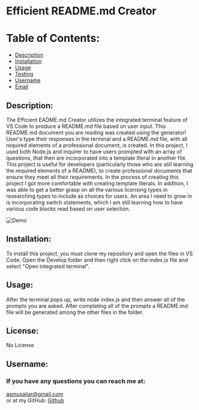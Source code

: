 # Efficient README.md Creator


  # Table of Contents:
  - [Description](#description)
  - [Installation](#installation)
  - [Usage]($usage)
  - [Testing](#testing)
  - [Username](#username)
  - [Email](#email)

  ## Description: 
  The Efficient EADME.md Creator utilizes the integrated terminal feature of VS Code to produce a README.md file based on user input. This README.md document you are reading was created using the generator! User's type their responses in the terminal and a README.md file, with all required elements of a professional document, is created. In this project, I used both Node.js and inquirer to have users prompted with an array of questions, that then are incorporated into a template literal in another file. This project is useful for developers (particularly those who are still learning the required elements of a README), to create professional documents that ensure they meet all their requirements. In the process of creating this project I got more comfortable with creating template literals. In addition, I was able to get a better grasp on all the various licensing types in researching types to include as choices for users. An area I need to grow in is incorporating switch statements, which I am still learning how to have various code blocks read based on user selection. 

![Demo](https://user-images.githubusercontent.com/105015206/182713609-e32e22e4-889a-487c-8d86-7f387371fb47.gif)

  ## Installation: 
  To install this project, you must clone my repository and open the files in VS Code. Open the Develop folder and then right click on the index.js file and select "Open integrated terminal". 

  ## Usage: 
  After the terminal pops up, write node index.js and then answer all of the prompts you are asked. After completing all of the prompts a README.md file will be generated among the other files in the folder.

  ## License: 
  No License


  

  ## Username:

  ### If you have any questions you can reach me at: 
  asmusaliar@gmail.com <br />
  or at my GitHub: [Github](https://github.com/musaliyah)
